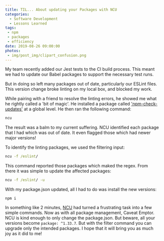 ```yaml
---
title: TIL... About updating your Packages with NCU
categories:
  - Software Development
  - Lessons Learned
tags:
 - npm
 - packages
 - efficiency
date: 2019-08-26 09:00:00
photos: 
 - img/post_img/clipart_confusion.png
---
```


My team recently added our Jest tests to the CI build process. This meant we had to update our Babel packages to support the necessary test runs.

But in doing so left many packages out of date, particularly our ESLint files. This version change broke linting on my local box, and blocked my work.

While pairing with a friend to resolve the linting errors, he showed me what he rightly called a 'bit of magic'. He installed a package called ['npm-check-updates'](https://www.npmjs.com/package/npm-check-updates) at a global level.  He then ran the following command: 
```cmd
ncu
```

The result was a balm to my current suffering. NCU identified each package that I had which was out of date. It even flagged those which had newer major versions! 

To identify the linting packages, we used the filtering input:
```cmd
ncu -f /eslint/
```

This command reported those packages which maked the regex. From there it was simple to update the affected packages:
```cmd
ncu -f /eslint/ -u
```

With my package.json updated, all I had to do was install the new versions:
```
npm i
```

In something like 2 minutes, [NCU](https://www.npmjs.com/package/npm-check-updates) had turned a frustrating task into a few simple commands. Now as with all package management, Caveat Emptor. NCU is kind enough to only change the package.json. But beware, all your versions become `package: ^1.33.7`. But with the filter command you can upgrade only the intended packages. I hope that it will bring you as much joy as it did to me! 